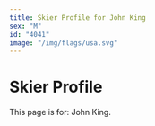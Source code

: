 ```yaml
---
title: Skier Profile for John King
sex: "M"
id: "4041"
image: "/img/flags/usa.svg" 
---
```


# Skier Profile

This page is for: John King.
    